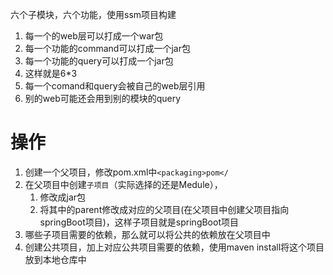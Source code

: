 六个子模块，六个功能，使用ssm项目构建

1. 每一个的web层可以打成一个war包
2. 每一个功能的command可以打成一个jar包
3. 每一个功能的query可以打成一个jar包
4. 这样就是6*3
5. 每一个comand和query会被自己的web层引用
6. 别的web可能还会用到别的模块的query



# 操作

1. 创建一个父项目，修改pom.xml中`<packaging>pom</`
2. 在父项目中创建`子项目`（实际选择的还是Medule），
   1. 修改成jar包
   2. 将其中的parent修改成对应的父项目(在父项目中创建父项目指向springBoot项目)，这样子项目就是springBoot项目
3. 哪些子项目需要的依赖，那么就可以将公共的依赖放在父项目中
4. 创建公共项目，加上对应公共项目需要的依赖，使用maven install将这个项目放到本地仓库中